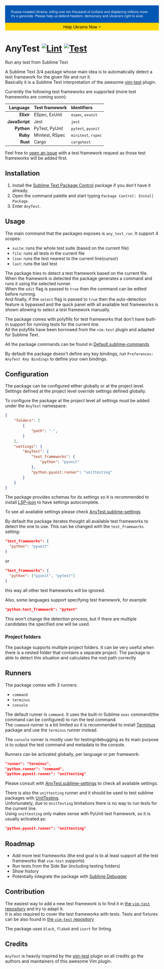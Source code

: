 <!-- markdownlint-disable -->
[![Stand With Ukraine](https://raw.githubusercontent.com/vshymanskyy/StandWithUkraine/main/banner2-direct.svg)](https://stand-with-ukraine.pp.ua)

# AnyTest [![Lint](https://github.com/timfjord/AnyTest/actions/workflows/lint.yml/badge.svg)](https://github.com/timfjord/AnyTest/actions/workflows/lint.yml) [![Test](https://github.com/timfjord/AnyTest/actions/workflows/test.yml/badge.svg)](https://github.com/timfjord/AnyTest/actions/workflows/test.yml)
<!-- markdownlint-enable -->
Run any test from Sublime Text

A Sublime Text 3/4 package whose main idea is to automatically detect a test framework for the given file and run it.  
Basically it is a Sublime Text interpretation of the awesome [vim-test](https://github.com/vim-test/vim-test) plugin.

Currently the following test frameworks are supported (more test frameworks are coming soon):

|       Language | Test framework  | Identifiers         |
| -------------: | :-------------- | :------------------ |
|     **Elixir** | ESpec, ExUnit   | `espec`, `exunit`   |
| **JavaScript** | Jest            | `jest`              |
|     **Python** | PyTest, PyUnit  | `pytest`, `pyunit`  |
|       **Ruby** | Minitest, RSpec | `minitest`, `rspec` |
|       **Rust** | Cargo           | `cargotest`         |

Feel free to [open an issue](https://github.com/timfjord/AnyTest/issues/new) with a test framework request as those test frameworks will be added first.

## Installation

1. Install the [Sublime Text Package Control](https://packagecontrol.io/) package if you don't have it already.
2. Open the command palette and start typing `Package Control: Install Package`.
3. Enter `AnyTest`.

## Usage

The main command that the packages exposes is `any_test_run`. It support 4 scopes:

- `suite`: runs the whole test suite (based on the current file)
- `file`: runs all tests in the current file
- `line`: runs the test nearest to the current line(cursor)
- `last`: runs the last test

The package tries to detect a test framework based on the current file.
When the framework is detected the package generates a command and runs it using the selected runner.  
When the `edit` flag is passed to `true` then the command can be edited before running.  
And finally, if the `select` flag is passed to `true` then the auto-detection feature is bypassed 
and the quick panel with all available test frameworks is shown allowing to select a test framework manually.

The package comes with polyfills for test frameworks that don't have  built-in support for running tests for the current line.  
All the polyfills have been borrowed from the `vim-test` plugin and adapted for Sublime Text.

All the package commands can be found in [Default.sublime-commands](https://github.com/timfjord/AnyTest/blob/main/Default.sublime-commands)

By default the package doesn't define any key bindings, run `Preferences: AnyTest Key Bindings` to define your own bindings.

## Configuration

The package can be configured either globally or at the project level.
Settings defined at the project level override settings defined globally.

To configure the package at the project level all settings must be added under the `AnyTest` namespace:

```json
{
    "folders": [
        {
            "path": ".",
        }
    ],
    "settings": {
        "AnyTest": {
            "test_frameworks": {
                "python": "pyunit"
            },
            "python.pyunit.runner": "unittesting"
        }
    }
}
```

The package provides schemas for its settings so it is recommended to install [LSP-json](https://github.com/sublimelsp/LSP-json) to have settings autocomplete.

To see all available settings please check [AnyTest.sublime-settings](https://github.com/timfjord/AnyTest/blob/main/AnyTest.sublime-settings)

By default the package iterates thought all available test frameworks to detect the one to use.
This can be changed with the `test_frameworks` setting:

```json
"test_frameworks": {
  "python": "pyunit"
}
```

or

```json
"test_frameworks": {
  "python": ["pyunit", "pytest"]
}
```

this way all other test frameworks will be ignored.

Also, some languages support specifying test framework, for example

```json
"python.test_framework": "pytest"
```

This won't change the detection process, but if there are multiple candidates the specified one will be used.

### Project folders

The package supports multiple project folders. It can be very useful when there is a nested folder
that contains a separate project. The package is able to detect this situation and calculates the root path correctly

## Runners

The package comes with 3 runners:

- `command`
- `terminus`
- `console`

The default runner is `command`. It uses the built-in Sublime `exec` command(the command can be configured) to run the test command.  
The `command` runner is a bit limited so it is recommended to install [Terminus](https://github.com/randy3k/Terminus) package and use the `terminus` runner instead.

The `console` runner is mostly user for testing/debugging as its main purpose is to output the test command and metadata to the console.

Runners can be activated globally, per language or per framework:

```json
"runner": "terminus",
"python.runner": "command",
"python.pyunit.runner": "unittesting"
```

Please consult with [AnyTest.sublime-settings](https://github.com/timfjord/AnyTest/blob/main/AnyTest.sublime-settings) to check all available settings.

There is also the `unittesting` runner and it should be used to test sublime packages with [UnitTesting](https://github.com/SublimeText/UnitTesting).  
Unfortunately, due to `UnitTesting` limitations there is no way to run tests for the current line.  
Using `unittesting` only makes sense with PyUnit test framework, so it is usually activated as:

```json
"python.pyunit.runner": "unittesting"
```

## Roadmap

- Add more test frameworks (the end goal is to at least support all the test frameworks that `vim-test` supports)
- Run tests from the Side Bar (including testing folders)
- Show history
- Potentially integrate the package with [Sublime Debugger](https://github.com/daveleroy/sublime_debugger)

## Contribution

The easiest way to add a new test framework is to find it in [the `vim-test` repository](https://github.com/vim-test/vim-test/tree/master/autoload/test) and try to adapt it.  
It is also required to cover the test frameworks with tests. Tests and fixtures can be also found in [the `vim-test` repository](https://github.com/vim-test/vim-test/tree/master/spec)

The package uses `black`, `flake8` and `isort` for linting.

## Credits

`AnyTest` is heavily inspired by the [vim-test](https://github.com/vim-test/vim-test) plugin so all credits go the authors and maintainers of this awesome Vim plugin.
